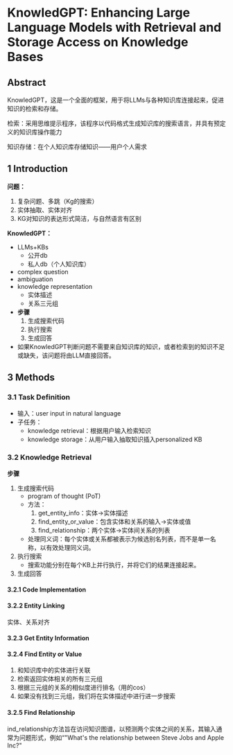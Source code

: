 # KnowledGPT: Enhancing Large Language Models with Retrieval and Storage Access on Knowledge Bases

## Abstract

KnowledGPT，这是一个全面的框架，用于将LLMs与各种知识库连接起来，促进知识的检索和存储。

检索：采用思维提示程序，该程序以代码格式生成知识库的搜索语言，并具有预定义的知识库操作能力

知识存储：在个人知识库存储知识——用户个人需求

## 1 Introduction

**问题：**

1. 复杂问题、多跳（Kg的搜索）
2. 实体抽取、实体对齐
3. KG对知识的表达形式简洁，与自然语言有区别

**KnowledGPT：**

- LLMs+KBs
  - 公开db
  - 私人db（个人知识库）
- complex question
- ambiguation
- knowledge representation
  - 实体描述
  - 关系三元组
- **步骤**
  1. 生成搜索代码
  2. 执行搜索
  3. 生成回答
- 如果KnowledGPT判断问题不需要来自知识库的知识，或者检索到的知识不足或缺失，该问题将由LLM直接回答。

## 3 Methods

### 3.1 Task Definition

- 输入：user input in natural language
- 子任务：
  - knowledge retrieval：根据用户输入检索知识
  - knowledge storage：从用户输入抽取知识插入personalized KB

### 3.2 Knowledge Retrieval

**步骤**

1. 生成搜索代码
   - program of thought (PoT)
   - 方法：
     1. get_entity_info：实体->实体描述
     2. find_entity_or_value：包含实体和关系的输入->实体或值
     3. find_relationship：两个实体->实体间关系的列表
   - 处理同义词：每个实体或关系都被表示为候选别名列表，而不是单一名称，以有效处理同义词。
2. 执行搜索
   - 搜索功能分别在每个KB上并行执行，并将它们的结果连接起来。
3. 生成回答

#### 3.2.1 Code Implementation

#### 3.2.2 Entity Linking

实体、关系对齐

#### 3.2.3 Get Entity Information

#### 3.2.4 Find Entity or Value

1. 和知识库中的实体进行关联
2. 检索返回实体相关的所有三元组
3. 根据三元组的关系的相似度进行排名（用的cos）
4. 如果没有找到三元组，我们将在实体描述中进行进一步搜索

#### 3.2.5 Find Relationship

ind_relationship方法旨在访问知识图谱，以预测两个实体之间的关系，其输入通常为问题形式，例如“"What's the relationship between Steve Jobs and Apple Inc?"